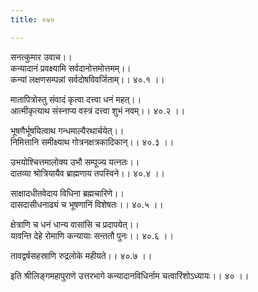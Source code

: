 ```yaml
---
title: ०४०

---
```

सनत्कुमार उवाच।।  
कन्यादानं प्रवक्ष्यामि सर्वदानोत्तमोत्तमम्।।  
कन्यां लक्षणसम्पन्नां सर्वदोषविवर्जिताम्।। ४०.१ ।।  
  
मातापित्रोस्तु संवादं कृत्वा दत्त्वा धनं महत्।।  
आत्मीकृत्याथ संस्नाप्य वस्त्रं दत्त्वा शुभं नवम्।। ४०.२ ।।  
  
भूषणैर्भूषयित्वाथ गन्धमाल्यैरथार्चयेत्।।  
निमित्तानि समीक्ष्याथ गोत्रनक्षत्रकादिकान्।। ४०.३ ।।  
  
उभयोश्चित्तमालोक्य उभौ सम्पूज्य यत्नतः।।  
दातव्या श्रोत्रियायैव ब्राह्मणाय तपस्विने।। ४०.४ ।।  
  
साक्षादधीतवेदाय विधिना ब्रह्मचारिणे।।  
दासदासीधनाढ्यं च भूषणानिं विशेषतः।। ४०.५ ।।  
  
क्षेत्राणि च धनं धान्य वासांसि च प्रदापयेत्।।  
यावन्ति देहे रोमाणि कन्यायाः सन्ततौ पुनः।। ४०.६ ।।  
  
तावद्वर्षसहस्राणि रुद्रलोके महीयते।। ४०.७ ।।  
  
इति श्रीलिङ्गमहापुराणे उत्तरभागे कन्यादानविधिर्नाम चत्वारिंशोऽध्यायः।। ४० ।।